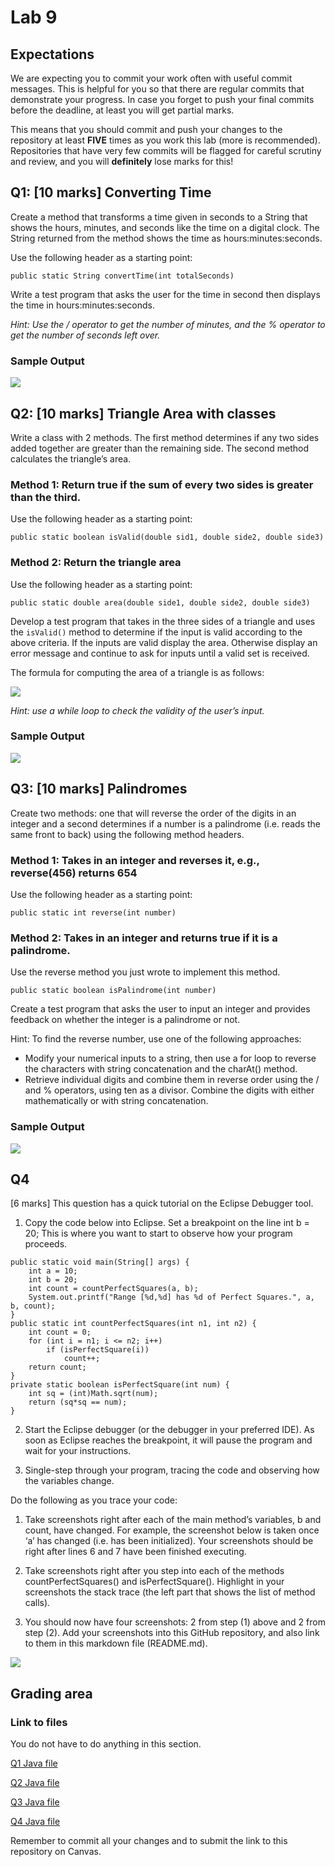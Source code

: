 # Lab 9

## Expectations

We are expecting you to commit your work often with useful commit messages.
This is helpful for you so that there are regular commits that demonstrate your progress. 
In case you forget to push your final commits before the deadline, at least you will get partial marks.

This means that you should commit and push your changes to the repository at least **FIVE** times as you work this lab (more is recommended).
Repositories that have very few commits will be flagged for careful scrutiny and review, and you will **definitely** lose marks for this! 

## Q1: [10 marks] Converting Time

Create a method that transforms a time given in seconds to a String that shows the hours, minutes, and seconds like the time on a digital clock.
The String returned from the method shows the time as hours:minutes:seconds. 

Use the following header as a starting point:

```
public static String convertTime(int totalSeconds)
```

Write a test program that asks the user for the time in second then displays the time in hours:minutes:seconds.

*Hint: Use the / operator to get the number of minutes, and the % operator to get the number of seconds left over.*

### Sample Output

![](Sample_runs.png)

## Q2: [10 marks] Triangle Area with classes

Write a class with 2 methods.
The first method determines if any two sides added together are greater than the remaining side.
The second method calculates the triangle’s area.

### Method 1: Return true if the sum of every two sides is greater than the third.

Use the following header as a starting point:

```
public static boolean isValid(double sid1, double side2, double side3)
```

### Method 2: Return the triangle area

Use the following header as a starting point:

```
public static double area(double side1, double side2, double side3)
```

Develop a test program that takes in the three sides of a triangle and uses the `isValid()` method to determine if the input is valid according to the above criteria.
If the inputs are valid display the area. Otherwise display an error message and continue to ask for inputs until a valid set is received. 

The formula for computing the area of a triangle is as follows:

![](equation.png)

*Hint: use a while loop to check the validity of the user’s input.*

### Sample Output

![](Sample_runs2.png)

## Q3: [10 marks] Palindromes

Create two methods: one that will reverse the order of the digits in an integer and a second determines if a number is a palindrome (i.e. reads the same front to back) using the following method headers.

### Method 1: Takes in an integer and reverses it, e.g., reverse(456) returns 654

Use the following header as a starting point:

```
public static int reverse(int number)
```

### Method 2: Takes in an integer and returns true if it is a palindrome. 

Use the reverse method you just wrote to implement this method.

```
public static boolean isPalindrome(int number)
```

Create a test program that asks the user to input an integer and provides feedback on whether the integer is a palindrome or not. 

Hint: To find the reverse number, use one of the following approaches:

- Modify your numerical inputs to a string, then use a for loop to reverse the characters with string concatenation and the charAt() method.
- Retrieve individual digits and combine them in reverse order using the / and % operators, using ten as a divisor. Combine the digits with either mathematically or with string concatenation. 

### Sample Output

![](Sample_runs3.png)

## Q4

[6 marks] This question has a quick tutorial on the Eclipse Debugger tool.

1. Copy the code below into Eclipse. Set a breakpoint on the line int b = 20; 
This is where you want to start to observe how your program proceeds.

```
public static void main(String[] args) {
	int a = 10;
	int b = 20;
	int count = countPerfectSquares(a, b);
	System.out.printf("Range [%d,%d] has %d of Perfect Squares.", a, b, count);
}
public static int countPerfectSquares(int n1, int n2) {
	int count = 0;
	for (int i = n1; i <= n2; i++) 
		if (isPerfectSquare(i)) 
			count++;
	return count;
}
private static boolean isPerfectSquare(int num) {
	int sq = (int)Math.sqrt(num);
	return (sq*sq == num);
}
```

2. Start the Eclipse debugger (or the debugger in your preferred IDE). As soon as Eclipse reaches the breakpoint, it will pause the program and wait for your instructions.

3. Single-step through your program, tracing the code and observing how the variables change.

Do the following as you trace your code: 

1. Take screenshots right after each of the main method’s variables, b and count, have changed. For example, the screenshot below is taken once ‘a’ has changed (i.e. has been initialized). Your screenshots should be right after lines 6 and 7 have been finished executing.  

2. Take screenshots right after you step into each of the methods countPerfectSquares() and isPerfectSquare(). Highlight in your screenshots the stack trace (the left part that shows the list of method calls).

3. You should now have four screenshots: 2 from step (1) above and 2 from step (2). 
Add your screenshots into this GitHub repository, and also link to them in this markdown file (README.md).

![](printout2.png)

## Grading area

### Link to files

You do not have to do anything in this section.

[Q1 Java file](./Q1.java)

[Q2 Java file](./Q2.java)

[Q3 Java file](./Q3.java)

[Q4 Java file](./Q4.md)

Remember to commit all your changes and to submit the link to this repository on Canvas.
